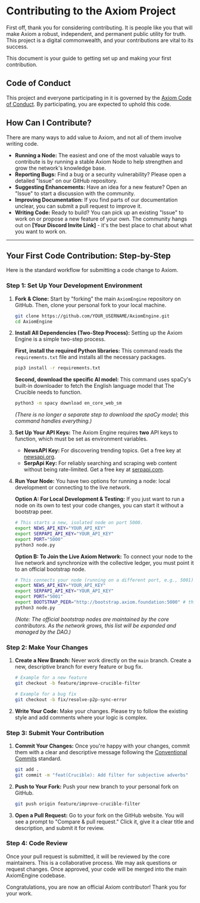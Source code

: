 # Contributing to the Axiom Project

First off, thank you for considering contributing. It is people like you that will make Axiom a robust, independent, and permanent public utility for truth. This project is a digital commonwealth, and your contributions are vital to its success.

This document is your guide to getting set up and making your first contribution.

## Code of Conduct

This project and everyone participating in it is governed by the [Axiom Code of Conduct](CODE_OF_CONDUCT.md). By participating, you are expected to uphold this code.

## How Can I Contribute?

There are many ways to add value to Axiom, and not all of them involve writing code.

*   **Running a Node:** The easiest and one of the most valuable ways to contribute is by running a stable Axiom Node to help strengthen and grow the network's knowledge base.
*   **Reporting Bugs:** Find a bug or a security vulnerability? Please open a detailed "Issue" on our GitHub repository.
*   **Suggesting Enhancements:** Have an idea for a new feature? Open an "Issue" to start a discussion with the community.
*   **Improving Documentation:** If you find parts of our documentation unclear, you can submit a pull request to improve it.
*   **Writing Code:** Ready to build? You can pick up an existing "Issue" to work on or propose a new feature of your own. The community hangs out on **[Your Discord Invite Link]** - it's the best place to chat about what you want to work on.

---

## Your First Code Contribution: Step-by-Step

Here is the standard workflow for submitting a code change to Axiom.

### Step 1: Set Up Your Development Environment

1.  **Fork & Clone:** Start by "forking" the main `AxiomEngine` repository on GitHub. Then, clone your personal fork to your local machine.
    ```bash
    git clone https://github.com/YOUR_USERNAME/AxiomEngine.git
    cd AxiomEngine
    ```

2.  **Install All Dependencies (Two-Step Process):**
    Setting up the Axiom Engine is a simple two-step process.

    **First, install the required Python libraries:**
    This command reads the `requirements.txt` file and installs all the necessary packages.
    ```bash
    pip3 install -r requirements.txt
    ```

    **Second, download the specific AI model:**
    This command uses spaCy's built-in downloader to fetch the English language model that The Crucible needs to function.
    ```bash
    python3 -m spacy download en_core_web_sm
    ````
    *(There is no longer a separate step to download the spaCy model; this command handles everything.)*

3.  **Set Up Your API Keys:**
    The Axiom Engine requires **two** API keys to function, which must be set as environment variables.
    *   **NewsAPI Key:** For discovering trending topics. Get a free key at [newsapi.org](https://newsapi.org/).
    *   **SerpApi Key:** For reliably searching and scraping web content without being rate-limited. Get a free key at [serpapi.com](https://serpapi.com/).

4.  **Run Your Node:**
    You have two options for running a node: local development or connecting to the live network.

    **Option A: For Local Development & Testing:**
    If you just want to run a node on its own to test your code changes, you can start it without a bootstrap peer.
    ```bash
    # This starts a new, isolated node on port 5000.
    export NEWS_API_KEY="YOUR_API_KEY"
    export SERPAPI_API_KEY="YOUR_API_KEY"
    export PORT="5000"
    python3 node.py
    ```

    **Option B: To Join the Live Axiom Network:**
    To connect your node to the live network and synchronize with the collective ledger, you must point it to an official bootstrap node.
    ```bash
    # This connects your node (running on a different port, e.g., 5001) to the main network.
    export NEWS_API_KEY="YOUR_API_KEY"
    export SERPAPI_API_KEY="YOUR_API_KEY"
    export PORT="5001"
    export BOOTSTRAP_PEER="http://bootstrap.axiom.foundation:5000" # this server has not yet been implemented. check ROADMAP.md **Public Bootstrap Node Deployment**
    python3 node.py
    ```
    *(Note: The official bootstrap nodes are maintained by the core contributors. As the network grows, this list will be expanded and managed by the DAO.)*

### Step 2: Make Your Changes

1.  **Create a New Branch:** Never work directly on the `main` branch. Create a new, descriptive branch for every feature or bug fix.
    ```bash
    # Example for a new feature
    git checkout -b feature/improve-crucible-filter

    # Example for a bug fix
    git checkout -b fix/resolve-p2p-sync-error
    ```

2.  **Write Your Code:** Make your changes. Please try to follow the existing style and add comments where your logic is complex.

### Step 3: Submit Your Contribution

1.  **Commit Your Changes:** Once you're happy with your changes, commit them with a clear and descriptive message following the [Conventional Commits](https://www.conventionalcommits.org/) standard.
    ```bash
    git add .
    git commit -m "feat(Crucible): Add filter for subjective adverbs"
    ```

2.  **Push to Your Fork:** Push your new branch to your personal fork on GitHub.
    ```bash
    git push origin feature/improve-crucible-filter
    ```

3.  **Open a Pull Request:** Go to your fork on the GitHub website. You will see a prompt to "Compare & pull request." Click it, give it a clear title and description, and submit it for review.

### Step 4: Code Review

Once your pull request is submitted, it will be reviewed by the core maintainers. This is a collaborative process. We may ask questions or request changes. Once approved, your code will be merged into the main AxiomEngine codebase.

Congratulations, you are now an official Axiom contributor! Thank you for your work.
